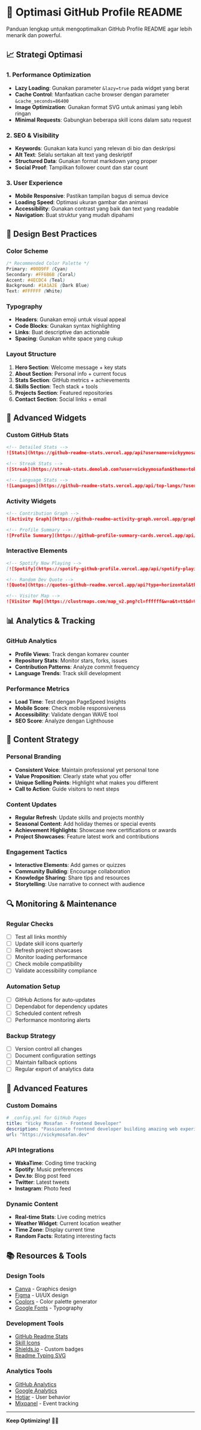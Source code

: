 # 🚀 Optimasi GitHub Profile README

Panduan lengkap untuk mengoptimalkan GitHub Profile README agar lebih menarik dan powerful.

## 📈 Strategi Optimasi

### 1. Performance Optimization
- **Lazy Loading**: Gunakan parameter `&lazy=true` pada widget yang berat
- **Cache Control**: Manfaatkan cache browser dengan parameter `&cache_seconds=86400`
- **Image Optimization**: Gunakan format SVG untuk animasi yang lebih ringan
- **Minimal Requests**: Gabungkan beberapa skill icons dalam satu request

### 2. SEO & Visibility
- **Keywords**: Gunakan kata kunci yang relevan di bio dan deskripsi
- **Alt Text**: Selalu sertakan alt text yang deskriptif
- **Structured Data**: Gunakan format markdown yang proper
- **Social Proof**: Tampilkan follower count dan star count

### 3. User Experience
- **Mobile Responsive**: Pastikan tampilan bagus di semua device
- **Loading Speed**: Optimasi ukuran gambar dan animasi
- **Accessibility**: Gunakan contrast yang baik dan text yang readable
- **Navigation**: Buat struktur yang mudah dipahami

## 🎨 Design Best Practices

### Color Scheme
```css
/* Recommended Color Palette */
Primary: #00D9FF (Cyan)
Secondary: #FF6B6B (Coral)
Accent: #4ECDC4 (Teal)
Background: #1A1A2E (Dark Blue)
Text: #FFFFFF (White)
```

### Typography
- **Headers**: Gunakan emoji untuk visual appeal
- **Code Blocks**: Gunakan syntax highlighting
- **Links**: Buat descriptive dan actionable
- **Spacing**: Gunakan white space yang cukup

### Layout Structure
1. **Hero Section**: Welcome message + key stats
2. **About Section**: Personal info + current focus
3. **Stats Section**: GitHub metrics + achievements
4. **Skills Section**: Tech stack + tools
5. **Projects Section**: Featured repositories
6. **Contact Section**: Social links + email

## 🔧 Advanced Widgets

### Custom GitHub Stats
```markdown
<!-- Detailed Stats -->
![Stats](https://github-readme-stats.vercel.app/api?username=vickyymosafan&show_icons=true&theme=tokyonight&include_all_commits=true&count_private=true&hide_border=true&bg_color=0D1117&title_color=00D9FF&icon_color=00D9FF&text_color=FFFFFF)

<!-- Streak Stats -->
![Streak](https://streak-stats.demolab.com?user=vickyymosafan&theme=tokyonight&hide_border=true&background=0D1117&stroke=00D9FF&ring=00D9FF&fire=FF6B6B&currStreakLabel=00D9FF)

<!-- Language Stats -->
![Languages](https://github-readme-stats.vercel.app/api/top-langs/?username=vickyymosafan&layout=compact&theme=tokyonight&hide_border=true&bg_color=0D1117&title_color=00D9FF&text_color=FFFFFF)
```

### Activity Widgets
```markdown
<!-- Contribution Graph -->
![Activity Graph](https://github-readme-activity-graph.vercel.app/graph?username=vickyymosafan&bg_color=0D1117&color=00D9FF&line=00D9FF&point=FFFFFF&area=true&hide_border=true)

<!-- Profile Summary -->
![Profile Summary](https://github-profile-summary-cards.vercel.app/api/cards/profile-details?username=vickyymosafan&theme=github_dark)
```

### Interactive Elements
```markdown
<!-- Spotify Now Playing -->
[![Spotify](https://spotify-github-profile.vercel.app/api/spotify-playing)](https://spotify-github-profile.vercel.app/api/spotify-playing)

<!-- Random Dev Quote -->
![Quote](https://quotes-github-readme.vercel.app/api?type=horizontal&theme=tokyonight)

<!-- Visitor Map -->
![Visitor Map](https://clustrmaps.com/map_v2.png?cl=ffffff&w=a&t=tt&d=VISITOR_MAP_ID)
```

## 📊 Analytics & Tracking

### GitHub Analytics
- **Profile Views**: Track dengan komarev counter
- **Repository Stats**: Monitor stars, forks, issues
- **Contribution Patterns**: Analyze commit frequency
- **Language Trends**: Track skill development

### Performance Metrics
- **Load Time**: Test dengan PageSpeed Insights
- **Mobile Score**: Check mobile responsiveness
- **Accessibility**: Validate dengan WAVE tool
- **SEO Score**: Analyze dengan Lighthouse

## 🎯 Content Strategy

### Personal Branding
- **Consistent Voice**: Maintain professional yet personal tone
- **Value Proposition**: Clearly state what you offer
- **Unique Selling Points**: Highlight what makes you different
- **Call to Action**: Guide visitors to next steps

### Content Updates
- **Regular Refresh**: Update skills and projects monthly
- **Seasonal Content**: Add holiday themes or special events
- **Achievement Highlights**: Showcase new certifications or awards
- **Project Showcases**: Feature latest work and contributions

### Engagement Tactics
- **Interactive Elements**: Add games or quizzes
- **Community Building**: Encourage collaboration
- **Knowledge Sharing**: Share tips and resources
- **Storytelling**: Use narrative to connect with audience

## 🔍 Monitoring & Maintenance

### Regular Checks
- [ ] Test all links monthly
- [ ] Update skill icons quarterly
- [ ] Refresh project showcases
- [ ] Monitor loading performance
- [ ] Check mobile compatibility
- [ ] Validate accessibility compliance

### Automation Setup
- [ ] GitHub Actions for auto-updates
- [ ] Dependabot for dependency updates
- [ ] Scheduled content refresh
- [ ] Performance monitoring alerts

### Backup Strategy
- [ ] Version control all changes
- [ ] Document configuration settings
- [ ] Maintain fallback options
- [ ] Regular export of analytics data

## 🚀 Advanced Features

### Custom Domains
```yaml
# _config.yml for GitHub Pages
title: "Vicky Mosafan - Frontend Developer"
description: "Passionate frontend developer building amazing web experiences"
url: "https://vickymosafan.dev"
```

### API Integrations
- **WakaTime**: Coding time tracking
- **Spotify**: Music preferences
- **Dev.to**: Blog post feed
- **Twitter**: Latest tweets
- **Instagram**: Photo feed

### Dynamic Content
- **Real-time Stats**: Live coding metrics
- **Weather Widget**: Current location weather
- **Time Zone**: Display current time
- **Random Facts**: Rotating interesting facts

## 📚 Resources & Tools

### Design Tools
- [Canva](https://canva.com) - Graphics design
- [Figma](https://figma.com) - UI/UX design
- [Coolors](https://coolors.co) - Color palette generator
- [Google Fonts](https://fonts.google.com) - Typography

### Development Tools
- [GitHub Readme Stats](https://github.com/anuraghazra/github-readme-stats)
- [Skill Icons](https://skillicons.dev)
- [Shields.io](https://shields.io) - Custom badges
- [Readme Typing SVG](https://readme-typing-svg.demolab.com)

### Analytics Tools
- [GitHub Analytics](https://github.com/settings/analytics)
- [Google Analytics](https://analytics.google.com)
- [Hotjar](https://hotjar.com) - User behavior
- [Mixpanel](https://mixpanel.com) - Event tracking

---

**Keep Optimizing!** 🎯✨
